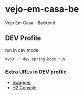 # vejo-em-casa-be
Vejo Em Casa - Backend



## DEV Profile

run in dev mode

```bash
mvn3 -P dev spring-boot:run
```

### Extra URLs in DEV profile
* [Swagger](http://localhost:8080/swagger-ui.html) 
* [H2 Console](http://localhost:8080/h2-console)




